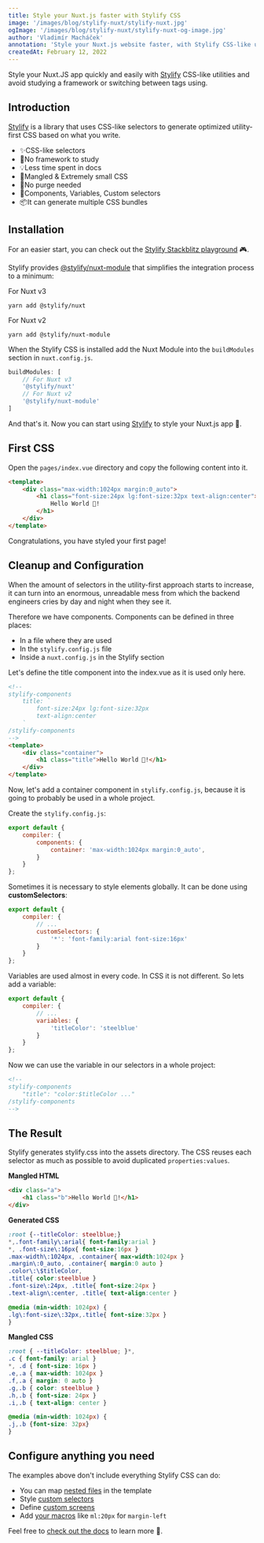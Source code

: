 ```yaml
---
title: Style your Nuxt.js faster with Stylify CSS
image: '/images/blog/stylify-nuxt/stylify-nuxt.jpg'
ogImage: '/images/blog/stylify-nuxt/stylify-nuxt-og-image.jpg'
author: 'Vladimír Macháček'
annotation: 'Style your Nuxt.js website faster, with Stylify CSS-like utilities.'
createdAt: February 12, 2022
---
```


Style your Nuxt.JS app quickly and easily with [Stylify](https://stylifycss.com) CSS-like utilities and avoid studying a framework or switching between tags using.

## Introduction
[Stylify](https://stylifycss.com) is a library that uses CSS-like selectors to generate optimized utility-first CSS based on what you write.

- ✨CSS-like selectors
- 💎No framework to study
- 💡Less time spent in docs
- 🧰Mangled & Extremely small CSS
- 🤘No purge needed
- 🚀Components, Variables, Custom selectors
- 📦It can generate multiple CSS bundles

## Installation
For an easier start, you can check out the [Stylify Stackblitz playground](https://stackblitz.com/edit/stylify-nuxtjs-template?file=pages%2Findex.vue) 🎮.

Stylify provides [@stylify/nuxt-module](https://stylifycss.com/docs/nuxt-module) that simplifies the integration process to a minimum:

For Nuxt v3
```
yarn add @stylify/nuxt
```

For Nuxt v2
```
yarn add @stylify/nuxt-module
```

When the Stylify CSS is installed add the Nuxt Module into the `buildModules` section in `nuxt.config.js`.
```js
buildModules: [
	// For Nuxt v3
	'@stylify/nuxt'
	// For Nuxt v2
	'@stylify/nuxt-module'
]
```

And that's it. Now you can start using [Stylify](https://stylifycss.com) to style your Nuxt.js app 🤩.

## First CSS

Open the `pages/index.vue` directory and copy the following content into it.

```html
<template>
	<div class="max-width:1024px margin:0_auto">
		<h1 class="font-size:24px lg:font-size:32px text-align:center">
			Hello World 🥳!
		</h1>
	</div>
</template>
```

Congratulations, you have styled your first page!

## Cleanup and Configuration

When the amount of selectors in the utility-first approach starts to increase, it can turn into an enormous, unreadable mess from which the backend engineers cries by day and night when they see it.

Therefore we have components. Components can be defined in three places:
- In a file where they are used
- In the `stylify.config.js` file
- Inside a `nuxt.config.js` in the Stylify section

Let's define the title component into the index.vue as it is used only here.

```html
<!--
stylify-components
	title: `
		font-size:24px lg:font-size:32px
		text-align:center
	`
/stylify-components
-->
<template>
	<div class="container">
		<h1 class="title">Hello World 🥳!</h1>
	</div>
</template>
```

Now, let's add a container component in `stylify.config.js`, because it is going to probably be used in a whole project.

Create the `stylify.config.js`:

```js
export default {
	compiler: {
		components: {
			container: 'max-width:1024px margin:0_auto',
		}
	}
};
```

Sometimes it is necessary to style elements globally. It can be done using **customSelectors**:

```js
export default {
	compiler: {
		// ...
		customSelectors: {
			'*': 'font-family:arial font-size:16px'
		}
	}
};
```

Variables are used almost in every code. In CSS it is not different. So lets add a variable:

```js
export default {
	compiler: {
		// ...
		variables: {
			'titleColor': 'steelblue'
		}
	}
};
```

Now we can use the variable in our selectors in a whole project:

```html
<!--
stylify-components
	"title": "color:$titleColor ..."
/stylify-components
-->
```

## The Result

Stylify generates stylify.css into the assets directory. The CSS reuses each selector as much as possible to avoid duplicated `properties:values`.


**Mangled HTML**
```html
<div class="a">
	<h1 class="b">Hello World 🥳!</h1>
</div>
```

**Generated CSS**
```css
:root {--titleColor: steelblue;}
*,.font-family\:arial{ font-family:arial }
*, .font-size\:16px{ font-size:16px }
.max-width\:1024px, .container{ max-width:1024px }
.margin\:0_auto, .container{ margin:0 auto }
.color\:\$titleColor,
.title{ color:steelblue }
.font-size\:24px, .title{ font-size:24px }
.text-align\:center, .title{ text-align:center }

@media (min-width: 1024px) {
.lg\:font-size\:32px,.title{ font-size:32px }
}
```

**Mangled CSS**
```css
:root { --titleColor: steelblue; }*,
.c { font-family: arial }
*, .d { font-size: 16px }
.e,.a { max-width: 1024px }
.f,.a { margin: 0 auto }
.g,.b { color: steelblue }
.h,.b { font-size: 24px }
.i,.b { text-align: center }

@media (min-width: 1024px) {
.j,.b {font-size: 32px}
}
```

## Configure anything you need
The examples above don't include everything Stylify CSS can do:
- You can map [nested files](https://stylifycss.com/docs/bundler#files-content-option) in the template
- Style [custom selectors](https://stylifycss.com/docs/stylify/compiler#customselectors)
- Define [custom screens](https://stylifycss.com/docs/stylify/compiler#screens)
- Add [your macros](https://stylifycss.com/docs/stylify/compiler#macros) like `ml:20px` for `margin-left`

Feel free to [check out the docs](https://stylifycss.com/docs/get-started) to learn more 💎.
